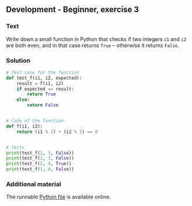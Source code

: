 ## Development - Beginner, exercise 3

### Text
Write down a small function in Python that checks if two integers `i1` and `i2` are both even, and in that case returns `True` – otherwise it returns `False`.

### Solution
```python
# Test case for the function
def test_f(i1, i2, expected):
    result = f(i1, i2)
    if expected == result:
        return True
    else:
        return False


# Code of the function
def f(i1, i2):
    return (i1 % 2) + (i2 % 2) == 0


# Tests
print(test_f(1, 3, False))
print(test_f(2, 3, False))
print(test_f(2, 4, True))
print(test_f(1, 4, False))
``` 

### Additional material
The runnable [Python file](exercise_3.py) is available online.

